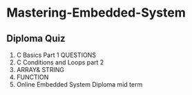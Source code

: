 # Mastering-Embedded-System

## Diploma Quiz
   1.  C Basics Part 1 QUESTIONS
   2.  C Conditions and Loops part 2
   3.  ARRAY& STRING
   4.  FUNCTION
   5.  Online Embedded System Diploma mid term
